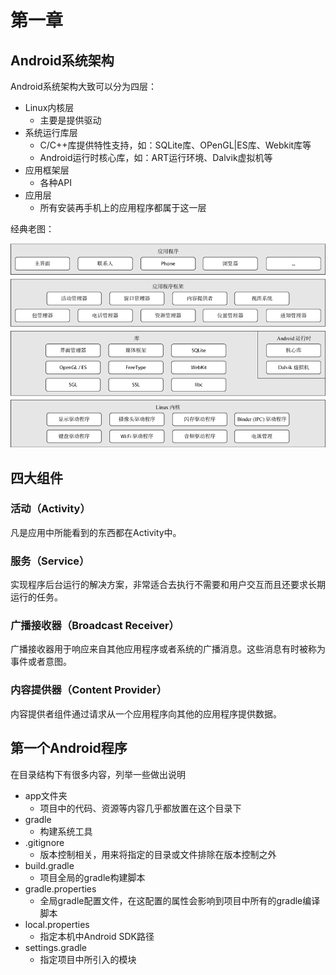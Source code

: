 # 第一章

## Android系统架构

Android系统架构大致可以分为四层：
+ Linux内核层
  + 主要是提供驱动
+ 系统运行库层
  + C/C++库提供特性支持，如：SQLite库、OPenGL|ES库、Webkit库等
  + Android运行时核心库，如：ART运行环境、Dalvik虚拟机等
+ 应用框架层
  + 各种API
+ 应用层
  + 所有安装再手机上的应用程序都属于这一层
  
经典老图：

![](https://github.com/kentanvictor/STUDY/blob/Image/Android%E7%AC%AC%E4%B8%80%E8%A1%8C%E4%BB%A3%E7%A0%81/Android%E7%B3%BB%E7%BB%9F%E6%9E%B6%E6%9E%84%E5%9B%BE.png?raw=true)

## 四大组件

### 活动（Activity）

凡是应用中所能看到的东西都在Activity中。

### 服务（Service）

实现程序后台运行的解决方案，非常适合去执行不需要和用户交互而且还要求长期运行的任务。

### 广播接收器（Broadcast Receiver）

广播接收器用于响应来自其他应用程序或者系统的广播消息。这些消息有时被称为事件或者意图。

### 内容提供器（Content Provider）

内容提供者组件通过请求从一个应用程序向其他的应用程序提供数据。

## 第一个Android程序

在目录结构下有很多内容，列举一些做出说明

+ app文件夹
  + 项目中的代码、资源等内容几乎都放置在这个目录下
+ gradle
  + 构建系统工具
+ .gitignore
  + 版本控制相关，用来将指定的目录或文件排除在版本控制之外
+ build.gradle
  + 项目全局的gradle构建脚本
+ gradle.properties
  + 全局gradle配置文件，在这配置的属性会影响到项目中所有的gradle编译脚本
+ local.properties
  + 指定本机中Android SDK路径
+ settings.gradle
  + 指定项目中所引入的模块
